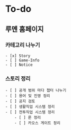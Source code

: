# To-do

## 루멘 홈페이지
### 카테고리 나누기
    - [x] Story
    - [ ] Game-Info
    - [ ] Notice
### 스토리 정리
    - [ ] 공개 범위 마다 챕터 나누기
    - [ ] 용어 및 진영 정리
    - [ ] 공지 검토
    - [ ] 생활직업 시스템 정리
    - [ ] 전투직업 시스템 정리
        - [ ] 룬 정리
        - [ ] 카오스 게이트 정리 